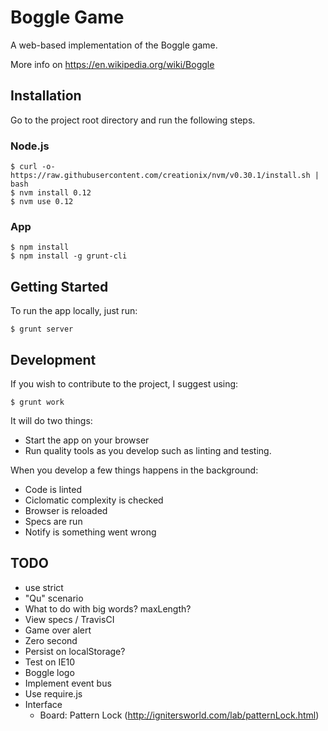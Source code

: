 # Boggle Game

A web-based implementation of the Boggle game.

More info on https://en.wikipedia.org/wiki/Boggle

## Installation

Go to the project root directory and run the following steps.

### Node.js

```
$ curl -o- https://raw.githubusercontent.com/creationix/nvm/v0.30.1/install.sh | bash
$ nvm install 0.12
$ nvm use 0.12
```

### App

```
$ npm install
$ npm install -g grunt-cli
```

## Getting Started

To run the app locally, just run:

```
$ grunt server
```

## Development

If you wish to contribute to the project, I suggest using:

```
$ grunt work
```

It will do two things:
* Start the app on your browser
* Run quality tools as you develop such as linting and testing.

When you develop a few things happens in the background:
* Code is linted
* Ciclomatic complexity is checked
* Browser is reloaded
* Specs are run
* Notify is something went wrong

## TODO

* use strict
* "Qu" scenario
* What to do with big words? maxLength?
* View specs / TravisCI
* Game over alert
* Zero second
* Persist on localStorage?
* Test on IE10
* Boggle logo
* Implement event bus
* Use require.js
* Interface
  * Board: Pattern Lock (http://ignitersworld.com/lab/patternLock.html)
